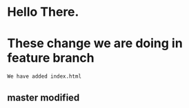 # Hello There.

# These change we are doing in feature branch
    We have added index.html

## master modified